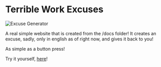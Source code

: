# Terrible Work Excuses
 
![Excuse Generator](https://cloud-ny9wuvh97-hack-club-bot.vercel.app/0image.png)

A real simple website that is created from the /docs folder! It creates an excuse, sadly, only in english as of right now, and gives it back to you!

As simple as a button press!

Try it yourself, [<u>here</u>](https://excuses.arch1010.dev/)!